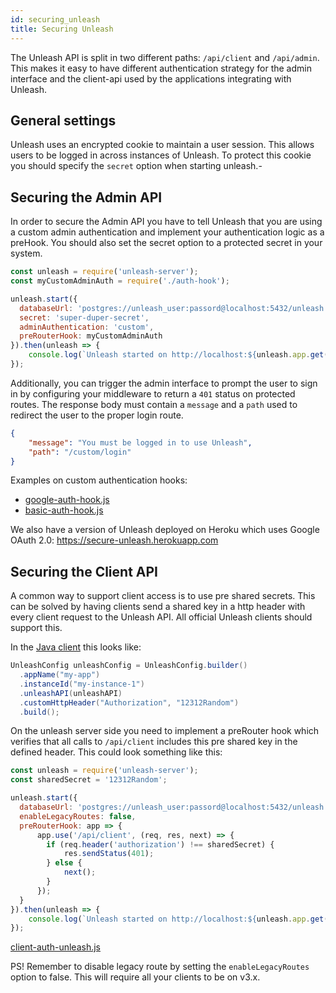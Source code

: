 ```yaml
---
id: securing_unleash
title: Securing Unleash
---
```


The Unleash API is split in two different paths: `/api/client` and `/api/admin`. 
This makes it easy to have different authentication strategy for the admin interface and the client-api used by the applications integrating with Unleash. 

## General settings
Unleash uses an encrypted cookie to maintain a user session. This allows users to be logged in across instances of Unleash. To protect this cookie you should specify the `secret` option when starting unleash.- 

## Securing the Admin API
In order to secure the Admin API you have to tell Unleash that you are using a custom admin authentication and implement your authentication logic as a preHook. You should also set the secret option to a protected secret in your system. 

```javascript
const unleash = require('unleash-server');
const myCustomAdminAuth = require('./auth-hook');

unleash.start({
  databaseUrl: 'postgres://unleash_user:passord@localhost:5432/unleash',
  secret: 'super-duper-secret',
  adminAuthentication: 'custom',
  preRouterHook: myCustomAdminAuth
}).then(unleash => {
    console.log(`Unleash started on http://localhost:${unleash.app.get('port')}`);
});
```

Additionally, you can trigger the admin interface to prompt the user to sign in by configuring your middleware to return a `401` status on
protected routes. The response body must contain a `message` and a `path` used to redirect the user to the proper login route.

```json
{
    "message": "You must be logged in to use Unleash",
    "path": "/custom/login"
}
```

Examples on custom authentication hooks:
- [google-auth-hook.js](https://github.com/Unleash/unleash/blob/master/examples/google-auth-hook.js)
- [basic-auth-hook.js](https://github.com/Unleash/unleash/blob/master/examples/basic-auth-hook.js)

We also have a version of Unleash deployed on Heroku which uses Google OAuth 2.0:
https://secure-unleash.herokuapp.com

## Securing the Client API
A common way to support client access is to use pre shared secrets. This can be solved by having clients send a shared key in a http header with every client request to the Unleash API. All official Unleash clients should support this. 

In the [Java client](https://github.com/Unleash/unleash-client-java#custom-http-headers) this looks like:

```java
UnleashConfig unleashConfig = UnleashConfig.builder()
  .appName("my-app")
  .instanceId("my-instance-1")
  .unleashAPI(unleashAPI)
  .customHttpHeader("Authorization", "12312Random")
  .build();
```

On the unleash server side you need to implement a preRouter hook which verifies that all calls to `/api/client` includes this pre shared key in the defined header. This could look something like this:

```javascript
const unleash = require('unleash-server');
const sharedSecret = '12312Random';

unleash.start({
  databaseUrl: 'postgres://unleash_user:passord@localhost:5432/unleash',
  enableLegacyRoutes: false,
  preRouterHook: app => {
      app.use('/api/client', (req, res, next) => {
        if (req.header('authorization') !== sharedSecret) {
            res.sendStatus(401);
        } else {
            next();
        }
      });
  }
}).then(unleash => {
    console.log(`Unleash started on http://localhost:${unleash.app.get('port')}`);
});
```

[client-auth-unleash.js](https://github.com/Unleash/unleash/blob/master/examples/client-auth-unleash.js)


PS! Remember to disable legacy route by setting the `enableLegacyRoutes` option to false. This will require all your clients to be on v3.x. 
